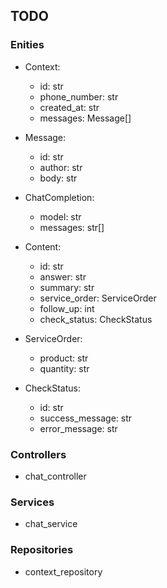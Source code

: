 ## TODO

### Enities
- Context:
  - id: str
  - phone_number: str
  - created_at: str
  - messages: Message[]

- Message:
  - id: str
  - author: str
  - body: str

- ChatCompletion:
  - model: str
  - messages: str[]

- Content:
  - id: str
  - answer: str
  - summary: str
  - service_order: ServiceOrder
  - follow_up: int
  - check_status: CheckStatus

- ServiceOrder:
  - product: str
  - quantity: str

- CheckStatus:
  - id: str
  - success_message: str
  - error_message: str

### Controllers
- chat_controller

### Services
- chat_service

### Repositories
- context_repository

